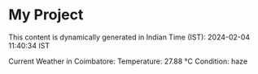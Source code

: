 # My Project

This content is dynamically generated in Indian Time (IST): 2024-02-04 11:40:34 IST


Current Weather in Coimbatore:
Temperature: 27.88 °C
Condition: haze
